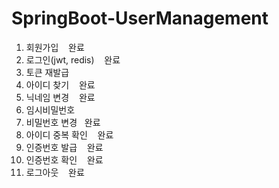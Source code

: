 # SpringBoot-UserManagement


1. 회원가입        &nbsp;&nbsp;        완료
2. 로그인(jwt, redis)      &nbsp;&nbsp;   완료 
3. 토큰 재발급
4. 아이디 찾기         &nbsp;&nbsp;  완료
5. 닉네임 변경        &nbsp;&nbsp;   완료
6. 임시비밀번호
7. 비밀번호 변경          &nbsp;&nbsp;완료
8. 아이디 중복 확인   &nbsp;&nbsp;      완료
9. 인증번호 발급    &nbsp;&nbsp;  완료
10. 인증번호 확인   &nbsp;&nbsp;  완료
11. 로그아웃        &nbsp;&nbsp;  완료
   
